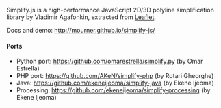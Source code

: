 Simplify.js is a high-performance JavaScript 2D/3D polyline simplification library by Vladimir Agafonkin, extracted from [Leaflet](http://leaflet.cloudmade.com/).

Docs and demo: http://mourner.github.io/simplify-js/

#### Ports

 * Python port: https://github.com/omarestrella/simplify.py (by Omar Estrella)
 * PHP port: https://github.com/AKeN/simplify-php (by Rotari Gheorghe)
 * Java: https://github.com/ekeneijeoma/simplify-java (by Ekene Ijeoma)
 * Processing: https://github.com/ekeneijeoma/simplify-processing (by Ekene Ijeoma)
